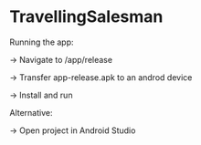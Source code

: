 # TravellingSalesman

Running the app:

-> Navigate to /app/release

-> Transfer app-release.apk to an androd device

-> Install and run

Alternative:

 -> Open project in Android Studio
